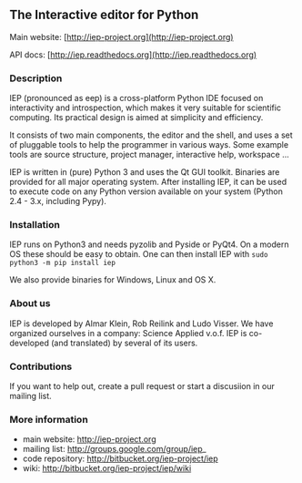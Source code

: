 ## The Interactive editor for Python

Main website: [http://iep-project.org](http://iep-project.org)

API docs: [http://iep.readthedocs.org](http://iep.readthedocs.org)


### Description

IEP (pronounced as eep) is a cross-platform Python IDE focused on
interactivity and introspection, which makes it very suitable for
scientific computing. Its practical design is aimed at simplicity and
efficiency.

It consists of two main components, the editor and the shell, and uses
a set of pluggable tools to help the programmer in various ways. Some
example tools are source structure, project manager, interactive help,
workspace ...

IEP is written in (pure) Python 3 and uses the Qt GUI toolkit. Binaries
are provided for all major operating system. After installing IEP, it
can be used to execute code on any Python version available on your
system (Python 2.4 - 3.x, including Pypy).


### Installation

IEP runs on Python3 and needs pyzolib and Pyside or PyQt4. On a modern
OS these should be easy to obtain. One can then install IEP with
`sudo python3 -m pip install iep`

We also provide binaries for Windows, Linux and OS X.


### About us

IEP is developed by Almar Klein, Rob Reilink and Ludo Visser. We have
organized ourselves in a company: Science Applied v.o.f. IEP is
co-developed (and translated) by several of its users.


### Contributions

If you want to help out, create a pull request or start a discusiion
in our mailing list.


### More information

* main website: http://iep-project.org
* mailing list: http://groups.google.com/group/iep_
* code repository: http://bitbucket.org/iep-project/iep
* wiki: http://bitbucket.org/iep-project/iep/wiki
